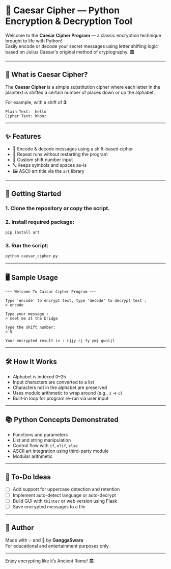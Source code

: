 # 🔐 Caesar Cipher — Python Encryption & Decryption Tool

Welcome to the **Caesar Cipher Program** — a classic encryption technique brought to life with Python!  
Easily encode or decode your secret messages using letter shifting logic based on Julius Caesar's original method of cryptography. 🏛️

---

## 🧠 What is Caesar Cipher?

The **Caesar Cipher** is a simple substitution cipher where each letter in the plaintext is shifted a certain number of places down or up the alphabet.

For example, with a shift of **3**:

```
Plain Text:  hello
Cipher Text: khoor
```

---

## ✨ Features

- 🔐 Encode & decode messages using a shift-based cipher
- 🔄 Repeat runs without restarting the program
- 🧮 Custom shift number input
- 🔤 Keeps symbols and spaces as-is
- 🖼️ ASCII art title via the `art` library

---

## 🚀 Getting Started

### 1. Clone the repository or copy the script.
### 2. Install required package:

```bash
pip install art
```

### 3. Run the script:

```bash
python caesar_cipher.py
```

---

## 🖥️ Sample Usage

```text
~~~ Welcome To Caisar Cipher Program ~~~

Type 'encode' to encrypt text, type 'decode' to decrypt text : 
> encode

Type your message :
> meet me at the bridge

Type the shift number:
> 5

Your encrypted result is : rjjy rj fy ymj gwnijl
```

---

## 🛠️ How It Works

- Alphabet is indexed 0–25
- Input characters are converted to a list
- Characters not in the alphabet are preserved
- Uses modulo arithmetic to wrap around (e.g., `z` → `c`)
- Built-in loop for program re-run via user input

---

## 📚 Python Concepts Demonstrated

- Functions and parameters
- List and string manipulation
- Control flow with `if`, `elif`, `else`
- ASCII art integration using third-party module
- Modular arithmetic

---

## 🧪 To-Do Ideas

- [ ] Add support for uppercase detection and retention
- [ ] Implement auto-detect language or auto-decrypt
- [ ] Build GUI with `tkinter` or web version using Flask
- [ ] Save encrypted messages to a file

---

## 👤 Author

Made with 💡 and 🧠 by **GanggaSwara**  
For educational and entertainment purposes only.

---

Enjoy encrypting like it’s Ancient Rome! 🏛️
